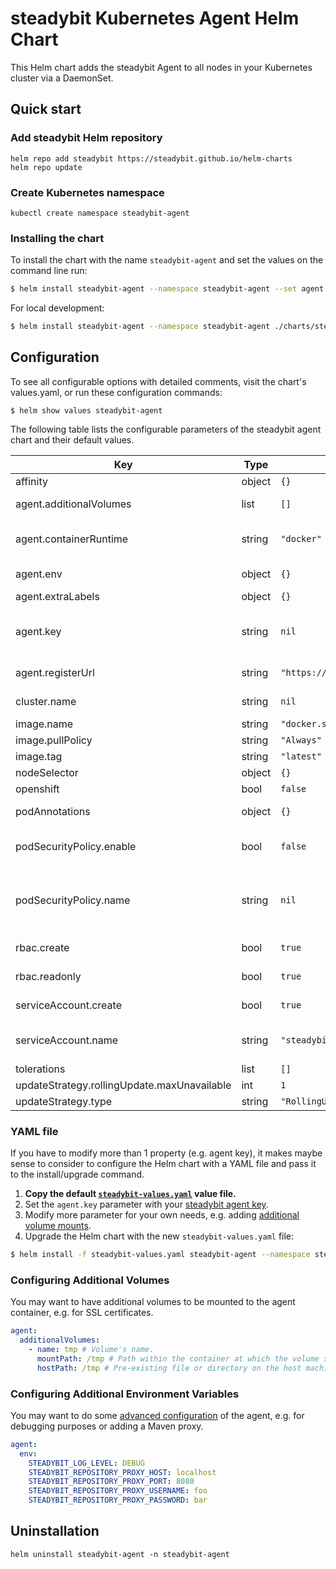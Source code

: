 # steadybit Kubernetes Agent Helm Chart

This Helm chart adds the steadybit Agent to all nodes in your Kubernetes cluster via a DaemonSet.

## Quick start

### Add steadybit Helm repository

```
helm repo add steadybit https://steadybit.github.io/helm-charts
helm repo update
```

### Create Kubernetes namespace

```
kubectl create namespace steadybit-agent
```

### Installing the chart

To install the chart with the name `steadybit-agent` and set the values on the command line run:

```bash
$ helm install steadybit-agent --namespace steadybit-agent --set agent.key=STEADYBIT_AGENT_KEY --set cluster.name=foo steadybit/steadybit-agent
```

For local development:

```bash
$ helm install steadybit-agent --namespace steadybit-agent ./charts/steadybit-agent --set agent.key=STEADYBIT_AGENT_KEY --set cluster.name=foo
```

## Configuration

To see all configurable options with detailed comments, visit the chart's values.yaml, or run these configuration commands:

```
$ helm show values steadybit-agent
```

The following table lists the configurable parameters of the steadybit agent chart and their default values.

| Key | Type | Default | Description |
|-----|------|---------|-------------|
| affinity | object | `{}` | Affinities to influence agent pod assignment. |
| agent.additionalVolumes | list | `[]` | Additional volumes to which the agent container will be mounted. |
| agent.containerRuntime | string | `"docker"` | The container runtime to be used. Valid values:    docker     = uses the docker runtime.                 Will mount [/var/run/docker.sock] |
| agent.env | object | `{}` | Additional environment variables for the steadybit agent |
| agent.extraLabels | object | `{}` | Additional labels |
| agent.key | string | `nil` | The secret token which your agent uses to authenticate to steadybit's servers. Get it from  Get it from https://platform.steadybit.io/settings/agents/setup. |
| agent.registerUrl | string | `"https://platform.steadybit.io"` | The URL of the steadybit server your agents will connect to. |
| cluster.name | string | `nil` | Represents the name that will be assigned to this Kubernetes cluster in steadybit. |
| image.name | string | `"docker.steadybit.io/steadybit/agent"` | The container image  to use of the steadybit agent. |
| image.pullPolicy | string | `"Always"` | Specifies when to pull the image container. |
| image.tag | string | `"latest"` | tag name of the agent container image to use. |
| nodeSelector | object | `{}` | Node labels for pod assignment |
| openshift | bool | `false` | Needs to be activated when running in OpenShift |
| podAnnotations | object | `{}` | Additional annotations to be added to the agent pods. |
| podSecurityPolicy.enable | bool | `false` | Specifies whether a PodSecurityPolicy should be authorized for the steadybit Agent pods. Requires `rbac.create` to be `true` as well. |
| podSecurityPolicy.name | string | `nil` | The name of an existing PodSecurityPolicy you would like to authorize for the steadybit Agent pods. If not set and `enable` is true, a PodSecurityPolicy will be created with a name generated using the fullname template. |
| rbac.create | bool | `true` | Specifies whether RBAC resources should be created. |
| rbac.readonly | bool | `true` | Specifies if Kubernetes API access should only be read only. |
| serviceAccount.create | bool | `true` | Specifies whether a ServiceAccount should be created. |
| serviceAccount.name | string | `"steadybit-agent"` | The name of the ServiceAccount to use. If not set and `create` is true, a name is generated using the fullname template. |
| tolerations | list | `[]` | Tolerations to influence agent pod assignment. |
| updateStrategy.rollingUpdate.maxUnavailable | int | `1` | |
| updateStrategy.type | string | `"RollingUpdate"` | Which type of `updateStrategy` should be used. |

### YAML file 

If you have to modify more than 1 property (e.g. agent key), it makes maybe sense to consider to configure the Helm chart with a YAML file and pass it to the install/upgrade command.

1. **Copy the default [`steadybit-values.yaml`](values.yaml) value file.**
2. Set the `agent.key` parameter with your [steadybit agent key](https://platform.steadybit.io/settings/agents/setup).
3. Modify more parameter for your own needs, e.g. adding [additional volume mounts](#configuring-additional-volumes).
4. Upgrade the Helm chart with the new `steadybit-values.yaml` file:

```bash
$ helm install -f steadybit-values.yaml steadybit-agent --namespace steadybit-agent steadybit/steadybit-agent
```

### Configuring Additional Volumes

You may want to have additional volumes to be mounted to the agent container, e.g. for SSL certificates.

```yaml
agent:
  additionalVolumes:
    - name: tmp # Volume's name.
      mountPath: /tmp # Path within the container at which the volume should be mounted.
      hostPath: /tmp # Pre-existing file or directory on the host machine
```

### Configuring Additional Environment Variables

You may want to do some [advanced configuration](https://docs.steadybit.io/installation-agent/4-advanced-configuration) of the agent, e.g. for debugging purposes or adding a Maven proxy.

```yaml
agent:
  env:
    STEADYBIT_LOG_LEVEL: DEBUG
    STEADYBIT_REPOSITORY_PROXY_HOST: localhost
    STEADYBIT_REPOSITORY_PROXY_PORT: 8080
    STEADYBIT_REPOSITORY_PROXY_USERNAME: foo
    STEADYBIT_REPOSITORY_PROXY_PASSWORD: bar
```

## Uninstallation

```
helm uninstall steadybit-agent -n steadybit-agent
```
